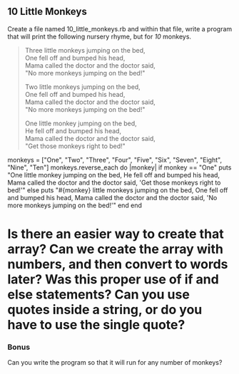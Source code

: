 ## 10 Little Monkeys

Create a file named 10_little_monkeys.rb and within that file, write a program that will print the following nursery rhyme, but for *10* monkeys.

> Three little monkeys jumping on the bed,  
> One fell off and bumped his head,  
> Mama called the doctor and the doctor said,  
> "No more monkeys jumping on the bed!"
>
> Two little monkeys jumping on the bed,  
> One fell off and bumped his head,  
> Mama called the doctor and the doctor said,  
> "No more monkeys jumping on the bed!"
>
> One little monkey jumping on the bed,  
> He fell off and bumped his head,  
> Mama called the doctor and the doctor said,  
> "Get those monkeys right to bed!"

monkeys = ["One", "Two", "Three", "Four", "Five", "Six", "Seven", "Eight", "Nine", "Ten"]
  monkeys.reverse_each do |monkey|
    if monkey == "One"
      puts "One little monkey jumping on the bed, He fell off and bumped his head, Mama called the doctor and the doctor said, 'Get those monkeys right to bed!'"
    else
      puts "#{monkey} little monkeys jumping on the bed, One fell off and bumped his head, Mama called the doctor and the doctor said, 'No more monkeys jumping on the bed!'"
    end
  end

# Is there an easier way to create that array? Can we create the array with numbers, and then convert to words later? Was this proper use of if and else statements? Can you use quotes inside a string, or do you have to use the single quote?


### Bonus
Can you write the program so that it will run for any number of monkeys?
